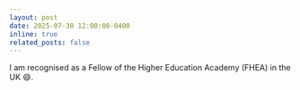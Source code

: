 ```yaml
---
layout: post
date: 2025-07-30 12:00:00-0400
inline: true
related_posts: false
---
```


I am recognised as a Fellow of the Higher Education Academy (FHEA) in the UK :smile:.
